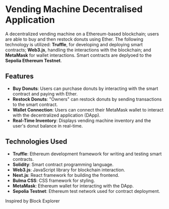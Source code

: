 # Vending Machine Decentralised Application 
A decentralized vending machine on a Ethereum-based blockchain; users are able to buy and then restock donuts using Ether. The following technology is utilized: **Truffle**, for developing and deploying smart contracts; **Web3.js**, handling the interactions with the blockchain; and **MetaMask** for wallet interactions. Smart contracts are deplyoed to the **Sepolia Ethereum Testnet**.


## Features
- **Buy Donuts**: Users can purchase donuts by interacting with the smart contract and paying with Ether.
- **Restock Donuts**: "Owners" can restock donuts by sending transactions to the smart contract.
- **Wallet Connection**: Users can connect their MetaMask wallet to interact with the decentralized application (DApp).
- **Real-Time Inventory**: Displays vending machine inventory and the user's donut balance in real-time.

## Technologies Used
- **Truffle**: Ethereum development framework for writing and testing smart contracts.
- **Solidity**: Smart contract programming language.
- **Web3.js**: JavaScript library for blockchain interaction.
- **Next.js**: React framework for building the frontend.
- **Bulma CSS**: CSS framework for styling.
- **MetaMask**: Ethereum wallet for interacting with the DApp.
- **Sepolia Testnet**: Ethereum test network used for contract deployment.

Inspired by Block Explorer
